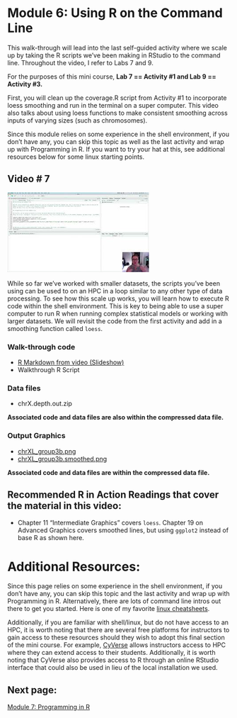 Module 6: Using R on the Command Line
================

This walk-through will lead into the last self-guided activity where we
scale up by taking the R scripts we’ve been making in RStudio to the
command line. Throughout the video, I refer to Labs 7 and 9.

For the purposes of this mini course, **Lab 7 == Activity \#1 and Lab 9
== Activity \#3.**

First, you will clean up the coverage.R script from Activity \#1 to
incorporate loess smoothing and run in the terminal on a super computer.
This video also talks about using loess functions to make consistent
smoothing across inputs of varying sizes (such as chromosomes).

Since this module relies on some experience in the shell environment, if
you don’t have any, you can skip this topic as well as the last activity
and wrap up with Programming in R. If you want to try your hat at this,
see additional resources below for some linux starting points.

## Video \# 7

[![](../../images/video_7.jpg)](https://youtu.be/kXAStC4maNA)

While so far we’ve worked with smaller datasets, the scripts you’ve been
using can be used to on an HPC in a loop similar to any other type of
data processing. To see how this scale up works, you will learn how to
execute R code within the shell environment. This is key to being able
to use a super computer to run R when running complex statistical models
or working with larger datasets. We will revisit the code from the first
activity and add in a smoothing function called `loess`.

### Walk-through code

- [R Markdown from video
  (Slideshow)](http://htmlpreview.github.io/?https://github.com/StevisonLab/R_Mini_Course/blob/main/modules/Module_6/4.05.R_on_CL.html)
- Walkthrough R Script

### Data files

- chrX.depth.out.zip

**Associated code and data files are also within the compressed data
file.**

### Output Graphics

- [chrXL_group3b.png](../../images/chrXL_group3b.png)
- [chrXL_group3b.smoothed.png](../../images/chrXL_group3b.smoothed.png)

**Associated code and data files are within the compressed data file.**

## Recommended R in Action Readings that cover the material in this video:

- Chapter 11 “Intermediate Graphics” covers `loess`. Chapter 19 on
  Advanced Graphics covers smoothed lines, but using `ggplot2` instead
  of base R as shown here.

# Additional Resources:

Since this page relies on some experience in the shell environment, if
you don’t have any, you can skip this topic and the last activity and
wrap up with Programming in R. Alternatively, there are lots of command
line intros out there to get you started. Here is one of my favorite
[linux cheatsheets](https://ubuntudanmark.dk/filer/fwunixref.pdf).

Additionally, if you are familiar with shell/linux, but do not have access to an HPC, it is worth noting that there are several free platforms for instructors to gain access to these resources should they wish to adopt this final section of the mini course. For example, [CyVerse](https://cyverse.org/) allows instructors access to HPC where they can extend access to their students. Additionally, it is worth noting that CyVerse also provides access to R through an online RStudio interface that could also be used in lieu of the local installation we used. 


## Next page:

[Module 7: Programming in
R](https://github.com/StevisonLab/R_Mini_Course/blob/main/modules/Module_7/module7.md)
